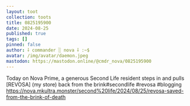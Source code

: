 ```yaml
---
layout: toot
collection: toots
title: 0825195900
date: 2024-08-25
published: true
tags: []
pinned: false
author: ⸸ commander ░ nova ⸸ :~$
avatar: /img/avatar/daemon.jpeg
mastodon: https://mastodon.online/@cmdr_nova/0825195900
---
```


Today on Nova Prime, a generous Second Life resident steps in and pulls [REVOSA] (my store) back from the brink#secondlife #revosa #blogging https://nova.mkultra.monster/second%20life/2024/08/25/revosa-saved-from-the-brink-of-death
